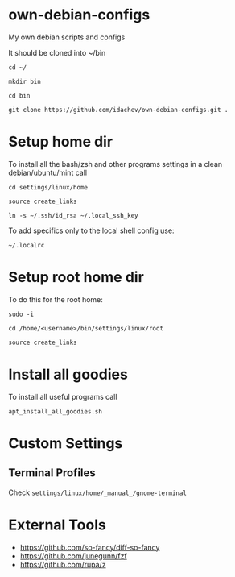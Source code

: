 # own-debian-configs
My own debian scripts and configs

It should be cloned into ~/bin
```
cd ~/

mkdir bin

cd bin

git clone https://github.com/idachev/own-debian-configs.git .
```

# Setup home dir
To install all the bash/zsh and other programs settings in a clean debian/ubuntu/mint call
```
cd settings/linux/home

source create_links

ln -s ~/.ssh/id_rsa ~/.local_ssh_key
```

To add specifics only to the local shell config use:
```
~/.localrc
```

# Setup root home dir
To do this for the root home:
```
sudo -i

cd /home/<username>/bin/settings/linux/root

source create_links
```

# Install all goodies
To install all useful programs call
```
apt_install_all_goodies.sh
```

# Custom Settings

## Terminal Profiles

Check `settings/linux/home/_manual_/gnome-terminal`

# External Tools

* https://github.com/so-fancy/diff-so-fancy
* https://github.com/junegunn/fzf
* https://github.com/rupa/z

